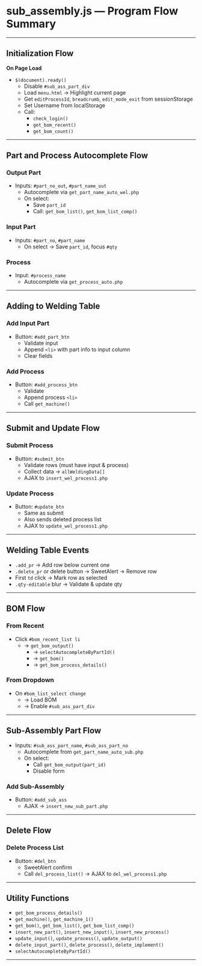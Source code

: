 # sub_assembly.js — Program Flow Summary

---


## Initialization Flow
**On Page Load**
- `$(document).ready()`
  - Disable `#sub_ass_part_div`
  - Load `menu.html` → Highlight current page
  - Get `editProcessId`, `breadcrumb`, `edit_mode_exit` from sessionStorage
  - Set Username from localStorage
  - Call:
    - `check_login()`
    - `get_bom_recent()`
    - `get_bom_count()`

---

## Part and Process Autocomplete Flow

### Output Part
- Inputs: `#part_no_out`, `#part_name_out`
  - Autocomplete via `get_part_name_auto_wel.php`
  - On select:
    - Save `part_id`
    - Call: `get_bom_list()`, `get_bom_list_comp()`

### Input Part
- Inputs: `#part_no`, `#part_name`
  - On select → Save `part_id`, focus `#qty`

### Process
- Input: `#process_name`
  - Autocomplete via `get_process_auto.php`

---

## Adding to Welding Table

### Add Input Part
- Button: `#add_part_btn`
  - Validate input
  - Append `<li>` with part info to input column
  - Clear fields

### Add Process
- Button: `#add_process_btn`
  - Validate
  - Append process `<li>`
  - Call `get_machine()`

---

## Submit and Update Flow

### Submit Process
- Button: `#submit_btn`
  - Validate rows (must have input & process)
  - Collect data → `allWeldingData[]`
  - AJAX to `insert_wel_process1.php`

### Update Process
- Button: `#update_btn`
  - Same as submit
  - Also sends deleted process list
  - AJAX to `update_wel_process1.php`

---

## Welding Table Events

- `.add_pr` → Add row below current one
- `.delete_pr` or delete button → SweetAlert → Remove row
- First `td` click → Mark row as selected
- `.qty-editable` blur → Validate & update qty

---

## BOM Flow

### From Recent
- Click `#bom_recent_list li`
  - → `get_bom_output()`
    - → `selectAutocompleteByPartId()`
    - → `get_bom()`
    - → `get_bom_process_details()`

### From Dropdown
- On `#bom_list_select change`
  - → Load BOM
  - → Enable `#sub_ass_part_div`

---

## Sub-Assembly Part Flow

- Inputs: `#sub_ass_part_name`, `#sub_ass_part_no`
  - Autocomplete from `get_part_name_auto_sub.php`
  - On select:
    - Call `get_bom_output(part_id)`
    - Disable form

### Add Sub-Assembly
- Button: `#add_sub_ass`
  - AJAX → `insert_new_sub_part.php`

---

## Delete Flow

### Delete Process List
- Button: `#del_btn`
  - SweetAlert confirm
  - Call `del_process_list()` → AJAX to `del_wel_process1.php`

---

## Utility Functions

- `get_bom_process_details()`
- `get_machine()`, `get_machine_1()`
- `get_bom()`, `get_bom_list()`, `get_bom_list_comp()`
- `insert_new_part()`, `insert_new_input()`, `insert_new_process()`
- `update_input()`, `update_process()`, `update_output()`
- `delete_input_part()`, `delete_process()`, `delete_implement()`
- `selectAutocompleteByPartId()`
---
